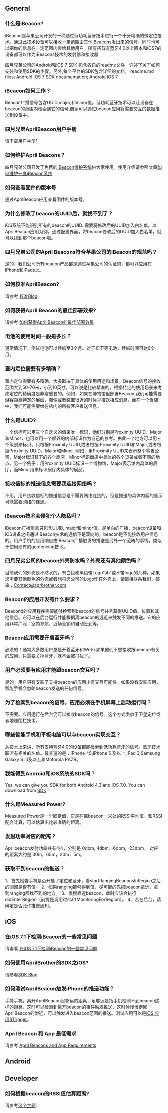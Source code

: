 

## General

### 什么是iBeacon?

iBeacon是苹果公司开发的一种通过低功耗蓝牙技术进行一个十分精确的微定位技术。通过此技术设备可以接收一定范围由其他iBeacons发出来的信号，同时也可以把你的信息在一定范围内传给其他用户。所有搭载有蓝牙4.0以上版本和iOS7的设备都可以作为iBeacons技术的发射器和接收器

四月兄弟公司的Android和iOS 7 SDK
包含各自的readme文件，详述了关于如何安装和使用SDK的步骤。另外,每个平台的SDK包含详细的文档。
readme.md files; Android iOS 7 SDK documentation; Android iOS
7

### iBeacon如何工作？

Beacon广播信号包含UUID,major,和minor值。低功耗蓝牙技术可以让设备在beacon的范围内检索到它的信号,商家可以通过beacon应用将需要交互的数据推送到设备中。

### 四月兄弟AprilBeacon用户手册

请下载用户手册[1](http://abcdn1.qiniudn.com/userguidechinese.pdf?download)

### 如何维护April Beacons？

四月兄弟公司开发了免费的[iBeacon维护系统](http://skymap.aprbrother.com/)供大家使用。使用介绍请参照文章[如何维护一套iBeacon系统](http://www.chinaibeacons.com/index.php?a=shows&catid=1&id=54)

### 如何查看固件的版本号

通过AprilBeacon应用查看固件的版本号。

### 为什么修改了beacon的UUID后，就找不到了？

iOS系统不能识别所有的beacon的UUID.
需要将修改后的UUID加入白名单。以AprilBeacon应用为例，通过配置界面，将beacon修改后的UUID加入白名单，就可以找到那个beacon啦。

### 四月兄弟公司的April Beacons符合苹果公司的iBeacon的规范吗？

是的，我们公司所有beacon产品都是通过苹果公司的认证的，都可以应用在iPhone和iPads上。

### 如何校准AprilBeacon?

请参考 [校准Blog](http://blog.aprbrother.com/p/95)

### 如何获得April Beacon的最佳部署效果?

请参考 [如何获得April
Beacon的最佳部署效果](http://blog.aprbrother.com/p/75)

### 电池的使用时间一般是多长？

通常情况下，测试电池可以续航至3个月。对于松下等电池，续航时间可达6个月。

### 室内定位需要有多精确？

室内定位需要有多精确，大多取决于具体的使用用途和场景。Beacon信号的接收范围大到50-70米，小到10英寸，可以说是比较精准的。根据特定的使用场景来考虑定位的精确度是非常重要的。例如，如果在博物馆里部署Beacon,我们可能需要游客距离特定的展画，雕像或者装置很近的时候才推送相应消息，而在一个饭店中，我们可能需要给在店内的所有客户推送信息。

### 什么是UUID?

一个信标可以用三个自定义的值来唯一标识，他们分别是Proximity
UUID，Major和Minor，也可以用一个额外的内部标识作为自己的参考。由此一个地方可以用三个级别来标识。只根据Proximity
UUID,或者根据 Proximity UUID和Major,或者根据Proximity UUID，Major和Minor.
例如，用Proximity
UUID来表示整个零售公司，Major标识其下的各个商店，Minor标识商店中具体的各个货架或者不同的地点。另一个例子：用Proximity
UUID标识一个博物馆，Major表示馆内具体的展厅，而Minor用来标识展厅内具体的展品。

### 接收信标的推送信息需要我连接网络吗？

不用，用户接收信标的推送信息是不需要网络连接的，但是推送的具体内容的显示可能需要网络的连通。

### iBeacon技术会侵犯个人隐私吗？

iBeacon广播信息只包含UUID,
major和minor值，是单向的广播，beacon设备和iOS设备之间通过iBeacon技术的通信不是双向的，beacon是不能接收用户信息的。用户手机的应用响应由iBeacon广播触发的推送是另外一个范畴的事情，类似于使用现有的geofencing技术。

### 四月兄弟公司的beacon外壳防水吗？外壳还有其他颜色吗？

目前我们的外壳是不防水的，有白色和黑色带Logo“ab”或不带logo的几种。如果您需要其他颜色的外壳或者想将您公司的Logo印在外壳上，请直接联系我们，邮箱：Contact@aprbrother.com

### Beacon的应用开发有什么要求？

Beacond的应用程序需要能够检索到beacon的信号并且获得UUID值、位置和其他信息。它可以在后台运行并能根据离beacon的远近来触发不同的推送。它的应用非常广泛：室内导航、近场营销和自动签到等。

### Beacon应用需要开启蓝牙吗？

必须的！通常大多数用户总是开着蓝牙和Wi-Fi.如果他们不想接收跟beacon有关的应用，只需要关掉蓝牙，就不会被打扰了。

### 用户必须要有应用才能跟beacon交互吗？

是的，用户只有安装了支持beacon的应用才有交互可能性。如果没有安装应用，智能手机会忽略beacon发送的任何信号。

### 为了检索到beacon的信号，应用必须在手机屏幕上启动运行吗？

不需要。应用运行在后台仍可以接收beacon的信号。这个方式类似于卫星定位或者地理围栏技术。

### 哪些智能手机和平板电脑可以与beacon实现交互？

从技术上来讲，所有支持蓝牙4.0的设备都能检索到低功耗蓝牙的信号。蓝牙技术联盟有相关的名单。最普遍的是：iPhone 4S,iPhone 5
及以上,iPad 3,Samsung Galaxy S III及以上和Motorola RAZR。

### 我能得到Android和iOS系统的SDK吗？

Yes, we can give you SDK for both Android 4.3 and iOS 7.0. You can
download from [SDK](https://github.com/AprilBrother)

### 什么是Measured Power?

Measured Power是一个固定值，它是在离beacon一米处的RSSI平均值。和RSSI配合计算，可以估算出比较准确的距离。

### 发射功率对应的距离？

Aprilbeacon发射功率共有4挡，分别是 0dbm, 4dbm, -6dbm, -23dbm， 对应的距离大约是
30m，60m，20m，5m。

### 获取不到beacon的推送？

1、首先检查手机是否开启了定位和蓝牙，看startRangingBeaconsInRegion之后的回调是否有值。
2、如果ranging能够得到值，尽可能的先把beacon拿远，拿到ranging都找不到的地方。
3、慢慢靠近beacon，此时应该会执行didEnterRegion（前提是调用过startMonitoringForRegion）。
4、若在后台，请确定是否允许推送通知。

## iOS

### 在iOS 7.1下检测iBeacon的一些常见问题

请查看 [在iOS
7.1下检测iBeacon的一些常见问题](Issues_with_detecting_iBeacons_in_iOS_7.1/zh.md)

### 如何使用AprilBrother的SDK之iOS?

请参看[SDK
Blog](http://blog.aprbrother.com/p/100)

### 如何测试AprilBeacon触发iPhone的推送功能？

手持手机，离开AprilBeacon足够远的距离，足够远是指手机检测不到beacon这样的距离，这时可以检测到离开beacon的事件触发推送，这时候慢慢走回AprilBeacon的附近，可以触发进入beacon范围的推送。测试应用可以是[iOS
应用BTrigger](https://itunes.apple.com/app/btrigger/id883566531)。

### April Beacon 和 App 最低需求

请参考 [April Beacons and App
Requirements](April_Beacons_and_App_Requirements.md)

## Android

## Developer

### 如何根据beacon的RSSI值估算距离?

请参考[这个主题](http://bbs.aprbrother.com/t/how-to-find-beacon-distance-by-the-received-rssi-in-android/425).